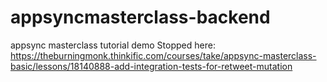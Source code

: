 # appsyncmasterclass-backend
appsync masterclass tutorial demo
Stopped here:
https://theburningmonk.thinkific.com/courses/take/appsync-masterclass-basic/lessons/18140888-add-integration-tests-for-retweet-mutation